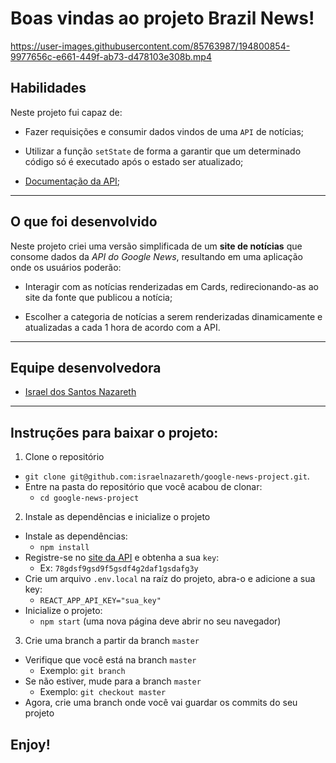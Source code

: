 # Boas vindas ao projeto Brazil News!

https://user-images.githubusercontent.com/85763987/194800854-9977656c-e661-449f-ab73-d478103e308b.mp4

## Habilidades
Neste projeto fui capaz de:

  * Fazer requisições e consumir dados vindos de uma `API` de notícias;

  * Utilizar a função `setState` de forma a garantir que um determinado código só é executado após o estado ser atualizado;
  
  - [Documentação da API](https://newsapi.org/docs);
---
## O que foi desenvolvido

Neste projeto criei uma versão simplificada de um **site de notícias** que consome dados da _API do Google News_, resultando em uma aplicação onde os usuários poderão:
  - Interagir com as notícias renderizadas em Cards, redirecionando-as ao site da fonte que publicou a notícia;

  - Escolher a categoria de notícias a serem renderizadas dinamicamente e atualizadas a cada 1 hora de acordo com a API.

---
## Equipe desenvolvedora
- [Israel dos Santos Nazareth](https://github.com/israelnazareth)

---
## Instruções para baixar o projeto:

1. Clone o repositório
  * `git clone git@github.com:israelnazareth/google-news-project.git`.
  * Entre na pasta do repositório que você acabou de clonar:
    * `cd google-news-project`

2. Instale as dependências e inicialize o projeto
  * Instale as dependências:
    * `npm install`
  * Registre-se no [site da API](https://newsapi.org/) e obtenha a sua `key`:
    * Ex: `78gdsf9gsd9f5gsdf4g2daf1gsdafg3y`
  * Crie um arquivo `.env.local` na raíz do projeto, abra-o e adicione a sua key:
    * `REACT_APP_API_KEY="sua_key"`
  * Inicialize o projeto:
    * `npm start` (uma nova página deve abrir no seu navegador)

3. Crie uma branch a partir da branch `master`

  * Verifique que você está na branch `master`
    * Exemplo: `git branch`
  * Se não estiver, mude para a branch `master`
    * Exemplo: `git checkout master`
  * Agora, crie uma branch onde você vai guardar os commits do seu projeto

## Enjoy!
